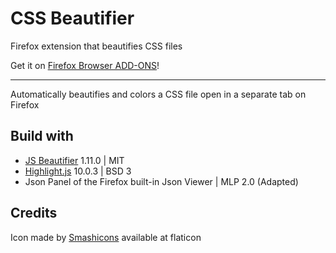# CSS Beautifier

Firefox extension that beautifies CSS files

Get it on [Firefox Browser ADD-ONS](https://addons.mozilla.org/en-US/firefox/addon/css-beautifier/)!

---

Automatically beautifies and colors a CSS file open in a separate tab on Firefox

## Build with
* [JS Beautifier](https://github.com/beautify-web/js-beautify/releases/tag/v1.11.0) 1.11.0 | MIT
* [Highlight.js](https://github.com/highlightjs/highlight.js/releases/tag/10.0.3) 10.0.3 | BSD 3
* Json Panel of the Firefox built-in Json Viewer | MLP 2.0 (Adapted)

## Credits
Icon made by [Smashicons](https://www.flaticon.com/authors/smashicons) available at flaticon
